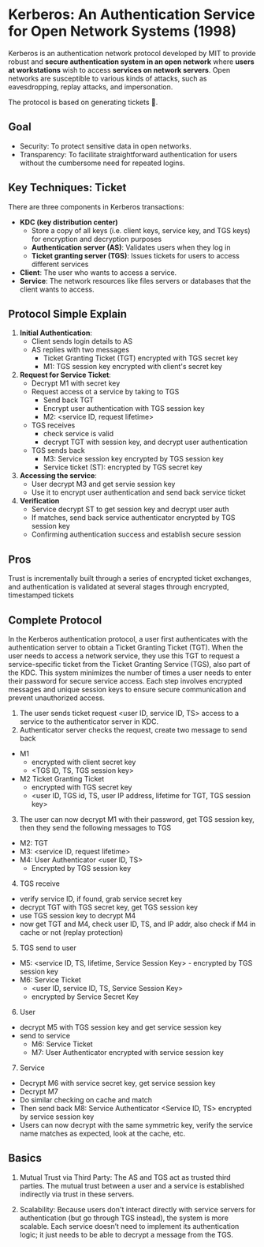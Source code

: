 # Kerberos: An Authentication Service for Open Network Systems (1998) 
Kerberos is an authentication network protocol developed by MIT to provide robust and **secure authentication system in an open network** where **users at workstations** wish to access **services on network servers**. Open networks are susceptible to various kinds of attacks, such as eavesdropping, replay attacks, and impersonation. 

The protocol is based on generating tickets 🎫.

## Goal
* Security: To protect sensitive data in open networks.
* Transparency: To facilitate straightforward authentication for users without the cumbersome need for repeated logins.

## Key Techniques: Ticket  
There are three components in Kerberos transactions: 
* **KDC (key distribution center)**
  *  Store a copy of all keys (i.e. client keys, service key, and TGS keys) for encryption and decryption purposes
  *  **Authentication server (AS)**: Validates users when they log in
  *  **Ticket granting server (TGS)**: Issues tickets for users to access different services
* **Client**: The user who wants to access a service.
* **Service**: The network resources like files servers or databases that the client wants to access.
 
## Protocol Simple Explain 
1. **Initial Authentication**:
    * Client sends login details to AS
    * AS replies with two messages
       * Ticket Granting Ticket (TGT) encrypted with TGS secret key
       * M1: TGS session key encrypted with client's secret key
2. **Request for Service Ticket**:
    * Decrypt M1 with secret key
    * Request access ot a service by taking to TGS
        * Send back TGT
        * Encrypt user authentication with TGS session key
        * M2: <service ID, request lifetime>
    * TGS receives
        * check service is valid
        * decrypt TGT with session key, and decrypt user authentication
    * TGS sends back
        * M3: Service session key encrypted by TGS session key
        * Service ticket (ST): encrypted by TGS secret key
3. **Accessing the service**:
    * User decrypt M3 and get servie session key
    * Use it to encrypt user authentication and send back service ticket
4. **Verification**
    * Service decrypt ST to get session key and decrypt user auth
    * If matches, send back service authenticator encrypted by TGS session key
    * Confirming authentication success and establish secure session

## Pros 
Trust is incrementally built through a series of encrypted ticket exchanges, and authentication is validated at several stages through encrypted, timestamped tickets

## Complete Protocol 
In the Kerberos authentication protocol, a user first authenticates with the authentication server to obtain a Ticket Granting Ticket (TGT). When the user needs to access a network service, they use this TGT to request a service-specific ticket from the Ticket Granting Service (TGS), also part of the KDC. This system minimizes the number of times a user needs to enter their password for secure service access. Each step involves encrypted messages and unique session keys to ensure secure communication and prevent unauthorized access.


1. The user sends ticket request <user ID, service ID, TS> access to a service to the authenticator server in KDC.
2. Authenticator server checks the request, create two message to send back
  -  M1
      -  encrypted with client secret key  
      -  <TGS ID, TS, TGS session key>
  -  M2 Ticket Granting Ticket
      -  encrypted with TGS secret key  
      -  <user ID, TGS id, TS, user IP address, lifetime for TGT, TGS session key>
3. The user can now decrypt M1 with their password, get TGS session key, then they send the following messages to TGS
  -  M2: TGT 
  -  M3: <service ID, request lifetime>
  -  M4: User Authenticator <user ID, TS> 
      -  Encrypted by TGS session key
4. TGS receive
  -  verify service ID, if found, grab service secret key
  -  decrypt TGT with TGS secret key, get TGS session key
  -  use TGS session key to decrypt M4
  -  now get TGT and M4, check user ID, TS, and IP addr, also check if M4 in cache or not (replay protection) 
5. TGS send to user 
  -  M5: <service ID, TS, lifetime, Service Session Key>
    -  encrypted by TGS session key
  -  M6: Service Ticket
      -  <user ID, service ID, TS, Service Session Key>
      -  encrypted by Service Secret Key 
6. User
  -  decrypt M5 with TGS session key and get service session key 
  -  send to service
      -  M6: Service Ticket 
      -  M7: User Authenticator <user ID> encrypted with service session key
7. Service
  - Decrypt M6 with service secret key, get service session key
  - Decrypt M7
  - Do similar checking on cache and match
  - Then send back M8: Service Authenticator <Service ID, TS> encrypted by service session key
  - Users can now decrypt with the same symmetric key, verify the service name matches as expected, look at the cache, etc.

## Basics 
1. Mutual Trust via Third Party: The AS and TGS act as trusted third parties. The mutual trust between a user and a service is established indirectly via trust in these servers.

2. Scalability: Because users don't interact directly with service servers for authentication (but go through TGS instead), the system is more scalable. Each service doesn’t need to implement its authentication logic; it just needs to be able to decrypt a message from the TGS.

